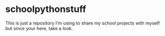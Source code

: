 # schoolpythonstuff
This is just a repository I'm using to share my school projects with myself but since your here, take a look.
